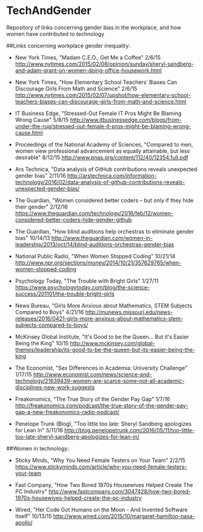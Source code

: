 # TechAndGender
Repository of links concerning gender bias in the workplace, and how women have contributed to technology


##Links concerning workplace gender inequality:

* New York Times, "Madam C.E.O., Get Me a Coffee" 2/6/15
http://www.nytimes.com/2015/02/08/opinion/sunday/sheryl-sandberg-and-adam-grant-on-women-doing-office-housework.html

* New York Times, "How Elementary School Teachers’ Biases Can Discourage Girls From Math and Science" 2/6/15
http://www.nytimes.com/2015/02/07/upshot/how-elementary-school-teachers-biases-can-discourage-girls-from-math-and-science.html

* IT Business Edge, "Stressed-Out Female IT Pros Might Be Blaming Wrong Cause" 5/8/15
http://www.itbusinessedge.com/blogs/from-under-the-rug/stressed-out-female-it-pros-might-be-blaming-wrong-cause.html

* Proceedings of the National Academy of Sciences, "Compared to men, women view professional advancement as equally attainable, but less desirable" 8/12/15
http://www.pnas.org/content/112/40/12354.full.pdf

* Ars Technica, "Data analysis of GitHub contributions reveals unexpected gender bias" 2/11/16
http://arstechnica.com/information-technology/2016/02/data-analysis-of-github-contributions-reveals-unexpected-gender-bias/

* The Guardian, "Women considered better coders – but only if they hide their gender" 2/12/16
https://www.theguardian.com/technology/2016/feb/12/women-considered-better-coders-hide-gender-github

* The Guardian, "How blind auditions help orchestras to eliminate gender bias" 10/14/13
http://www.theguardian.com/women-in-leadership/2013/oct/14/blind-auditions-orchestras-gender-bias

* National Public Radio, "When Women Stopped Coding" 10/21/14
http://www.npr.org/sections/money/2014/10/21/357629765/when-women-stopped-coding

* Psychology Today, "The Trouble with Bright Girls" 1/27/11
https://www.psychologytoday.com/blog/the-science-success/201101/the-trouble-bright-girls

* News Bureau, "Girls More Anxious about Mathematics, STEM Subjects Compared to Boys" 4/21/16
http://munews.missouri.edu/news-releases/2016/0421-girls-more-anxious-about-mathematics-stem-subjects-compared-to-boys/

* McKinsey Global Institute, "It's Good to be the Queen... But it's Easier Being the King" 10/15
http://www.mckinsey.com/global-themes/leadership/its-good-to-be-the-queen-but-its-easier-being-the-king

* The Economist, "Sex Differences in Academia: University Challenge" 1/17/15
http://www.economist.com/news/science-and-technology/21639439-women-are-scarce-some-not-all-academic-disciplines-new-work-suggests

* Freakonomics, "The True Story of the Gender Pay Gap" 1/7/16
http://freakonomics.com/podcast/the-true-story-of-the-gender-pay-gap-a-new-freakonomics-radio-podcast/

* Penelope Trunk (Blog), "Too little too late: Sheryl Sandberg apologizes for Lean In" 5/11/16
http://blog.penelopetrunk.com/2016/05/11/too-little-too-late-sheryl-sandberg-apologizes-for-lean-in/

##Women in technology:

* Sticky Minds, "Why You Need Female Testers on Your Team" 2/2/15
https://www.stickyminds.com/article/why-you-need-female-testers-your-team

* Fast Company, "How Two Bored 1970s Housewives Helped Create The PC Industry"
http://www.fastcompany.com/3047428/how-two-bored-1970s-housewives-helped-create-the-pc-industry

* Wired, "Her Code Got Humans on the Moon - And Invented Software Itself" 10/13/15
http://www.wired.com/2015/10/margaret-hamilton-nasa-apollo/

